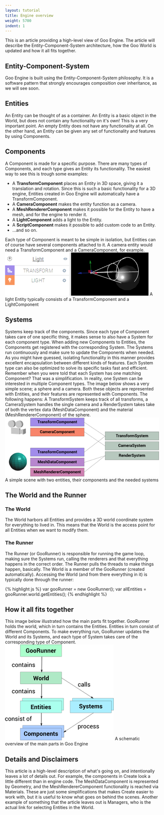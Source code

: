 ```yaml
---
layout: tutorial
title: Engine overview
weight: 5700
indent: 1
---
```

This is an article providing a high-level view of Goo Engine. The article will describe the Entity-Component-System architecture, how the Goo World is updated and how it all fits together.

## Entity-Component-System

Goo Engine is built using the Entity-Component-System philosophy. It is a software pattern that strongly encourages composition over inheritance, as we will see soon.

## Entities

An Entity can be thought of as a container. An Entity is a basic object in the World, but does not contain any functionality on it's own! This is a very important point. An empty Entity does not have any functionality at all. On the other hand, an Entity can be given any set of functionality and features by using Components.

## Components

A Component is made for a specific purpose. There are many types of Components, and each type gives an Entity its functionality. The easiest way to see this is trough some examples:

*   A **TransformComponent** places an Entity in 3D space, giving it a translation and rotation. Since this is such a basic functionality for a 3D engine, Entities created in Goo Engine will automatically have a TransformComponent.
*   A **CameraComponent** makes the entity function as a camera.
*   A **MeshRendererComponent** makes it possible for the Entity to have a mesh, and for the engine to render it.
*   A **LightComponent** adds a light to the Entity.
*   A **ScriptComponent** makes it possible to add custom code to an Entity.
*   ...and so on.

Each type of Component is meant to be simple in isolation, but Entities can of course have several components attached to it. A camera entity would need a TransformComponent and a CameraComponent, for example. ![light](light1.png) A light Entity typically consists of a TransformComponent and a LightComponent  

## Systems

Systems keep track of the components. Since each type of Component takes care of one specific thing, it makes sense to also have a System for each component type. When adding new Components to Entities, the Components get registered with the corresponding System. The Systems run continuously and make sure to update the Components when needed. As you might have guessed, isolating functionality in this manner provides excellent encapsulation between different kinds of features. Each System type can also be optimized to solve its specific tasks fast and efficient. Remember when you were told that each System has one matching Component? That was a simplification. In reality, one System can be interested in multiple Component types. The image below shows a very simple scene; a sphere and a camera. Both these objects are represented with Entities, and their features are represented with Components. The following happens: A TransformSystem keeps track of all transforms, a CameraSystem handles the single camera and a RenderSystem takes take of both the vertex data (MeshDataComponent) and the material (MeshRendererComponent) of the sphere. ![graph2](graph21.png) A simple scene with two entities, their components and the needed systems

## The World and the Runner

### The World

The World harbors all Entities and provides a 3D world coordinate system for everything to lived in. This means that the World is the access point for all Entities when we want to modify them.

### The Runner

The Runner (or GooRunner) is responsible for running the game loop, making sure the Systems run, calling the renderers and that everything happens in the correct order. The Runner pulls the threads to make things happen, basically. The World is a member of the GooRunner (created automatically). Accessing the World (and from there everything in it) is typically done through the runner:

{% highlight js %}
var gooRunner = new GooRunner();
var allEntities = gooRunner.world.getEntities();
{% endhighlight %}

## How it all fits together

This image below illustrated how the main parts fit together. GooRunner holds the world, which in turn contains the Entities. Entities in turn consist of different Components. To make everything run, GooRunner updates the World and its Systems, and each type of System takes care of the corresponding type of Component. ![graph1](graph11.png) A schematic overview of the main parts in Goo Engine

## Details and Disclaimers

This article is a high-level description of what's going on, and intentionally leaves a lot of details out. For example, the components in Create look a little different than in engine code. The MeshDataComponent is represented by Geometry, and the MeshRendererComponent functionality is reached via Materials. These are just some simplifications that makes Create easier to work with, but it is useful to know what goes on behind the scenes. Another example of something that the article leaves out is Managers, who is the actual link for selecting Entities in the World.